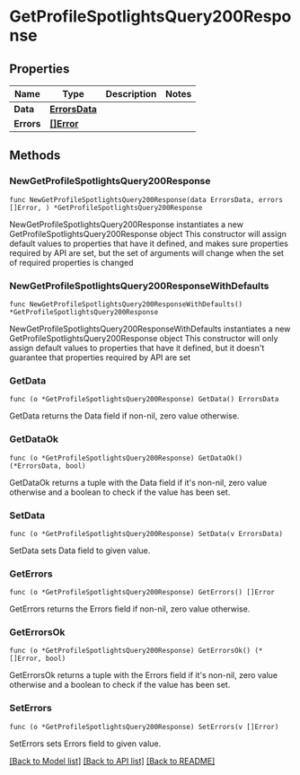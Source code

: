 # GetProfileSpotlightsQuery200Response

## Properties

Name | Type | Description | Notes
------------ | ------------- | ------------- | -------------
**Data** | [**ErrorsData**](ErrorsData.md) |  | 
**Errors** | [**[]Error**](Error.md) |  | 

## Methods

### NewGetProfileSpotlightsQuery200Response

`func NewGetProfileSpotlightsQuery200Response(data ErrorsData, errors []Error, ) *GetProfileSpotlightsQuery200Response`

NewGetProfileSpotlightsQuery200Response instantiates a new GetProfileSpotlightsQuery200Response object
This constructor will assign default values to properties that have it defined,
and makes sure properties required by API are set, but the set of arguments
will change when the set of required properties is changed

### NewGetProfileSpotlightsQuery200ResponseWithDefaults

`func NewGetProfileSpotlightsQuery200ResponseWithDefaults() *GetProfileSpotlightsQuery200Response`

NewGetProfileSpotlightsQuery200ResponseWithDefaults instantiates a new GetProfileSpotlightsQuery200Response object
This constructor will only assign default values to properties that have it defined,
but it doesn't guarantee that properties required by API are set

### GetData

`func (o *GetProfileSpotlightsQuery200Response) GetData() ErrorsData`

GetData returns the Data field if non-nil, zero value otherwise.

### GetDataOk

`func (o *GetProfileSpotlightsQuery200Response) GetDataOk() (*ErrorsData, bool)`

GetDataOk returns a tuple with the Data field if it's non-nil, zero value otherwise
and a boolean to check if the value has been set.

### SetData

`func (o *GetProfileSpotlightsQuery200Response) SetData(v ErrorsData)`

SetData sets Data field to given value.


### GetErrors

`func (o *GetProfileSpotlightsQuery200Response) GetErrors() []Error`

GetErrors returns the Errors field if non-nil, zero value otherwise.

### GetErrorsOk

`func (o *GetProfileSpotlightsQuery200Response) GetErrorsOk() (*[]Error, bool)`

GetErrorsOk returns a tuple with the Errors field if it's non-nil, zero value otherwise
and a boolean to check if the value has been set.

### SetErrors

`func (o *GetProfileSpotlightsQuery200Response) SetErrors(v []Error)`

SetErrors sets Errors field to given value.



[[Back to Model list]](../README.md#documentation-for-models) [[Back to API list]](../README.md#documentation-for-api-endpoints) [[Back to README]](../README.md)


